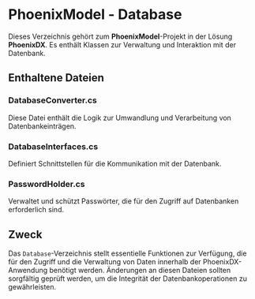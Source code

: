 ﻿# PhoenixModel - Database

Dieses Verzeichnis gehört zum **PhoenixModel**-Projekt in der Lösung **PhoenixDX**. Es enthält Klassen zur Verwaltung und Interaktion mit der Datenbank.

## Enthaltene Dateien

### DatabaseConverter.cs
Diese Datei enthält die Logik zur Umwandlung und Verarbeitung von Datenbankeinträgen.

### DatabaseInterfaces.cs
Definiert Schnittstellen für die Kommunikation mit der Datenbank.

### PasswordHolder.cs
Verwaltet und schützt Passwörter, die für den Zugriff auf Datenbanken erforderlich sind.

## Zweck
Das `Database`-Verzeichnis stellt essentielle Funktionen zur Verfügung, die für den Zugriff und die Verwaltung von Daten innerhalb der PhoenixDX-Anwendung benötigt werden. Änderungen an diesen Dateien sollten sorgfältig geprüft werden, um die Integrität der Datenbankoperationen zu gewährleisten.